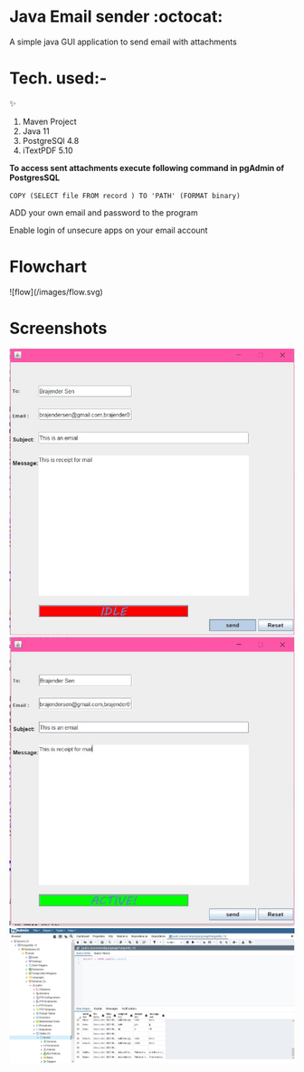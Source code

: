 # Java Email sender :octocat:

A simple java GUI application to send email with attachments


# <h1> Tech. used:- </h1> :sparkles: 
1. Maven Project
2. Java 11
3. PostgreSQl 4.8
4. iTextPDF 5.10

**To access sent attachments execute following command in pgAdmin of PostgresSQL**

``COPY (SELECT file FROM record ) TO 'PATH' (FORMAT binary)``

ADD your own email and password to the program

Enable login of unsecure apps on your email account

<h1> Flowchart </h1>
![flow](/images/flow.svg)
<h1> Screenshots </h1>

![flow](/images/1.jpg)
![flow](/images/2.jpg)
![flow](/images/3.jpg)

